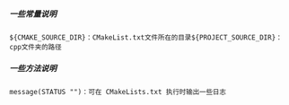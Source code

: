 ##### 一些常量说明

```
${CMAKE_SOURCE_DIR}：CMakeList.txt文件所在的目录${PROJECT_SOURCE_DIR}：cpp文件夹的路径
```



##### 一些方法说明

```
message(STATUS "")：可在 CMakeLists.txt 执行时输出一些日志
```

